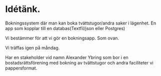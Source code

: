 # Idétänk. 

Bokningssystem där man kan boka tvättstugor/andra saker i lägenhet. 
En app som kopplar till en databas(Textfil/json eller Postgres) 

Vi bestämmer för att vi gör en bokningsapp. Som ovan.

Vi träffas igen på måndag.

Har en stakeholder vid namn Alexander Ybring som bor i en bostadsrättsförening med bokning av tvättstugor och andra faciliteter vi pappersformat.
